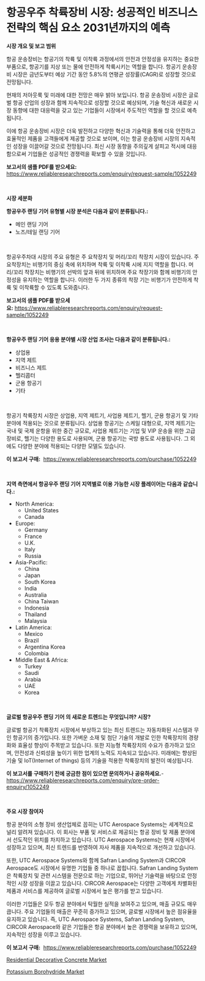 <p><h1>항공우주 착륙장비 시장: 성공적인 비즈니스 전략의 핵심 요소 2031년까지의 예측</h1></p><p><strong>시장 개요 및 보고 범위</strong></p>
<p><p>항공 운송장비는 항공기의 착륙 및 이착륙 과정에서의 안전과 안정성을 유지하는 중요한 부품으로, 항공기를 지상 또는 물에 안전하게 착륙시키는 역할을 합니다. 항공기 운송장비 시장은 금년도부터 예상 기간 동안 5.8%의 연평균 성장률(CAGR)로 성장할 것으로 전망됩니다. </p><p>현재의 저아웃룩 및 미래에 대한 전망은 매우 밝아 보입니다. 항공 운송장비 시장은 글로벌 항공 산업의 성장과 함께 지속적으로 성장할 것으로 예상되며, 기술 혁신과 새로운 시장 동향에 대한 대응력을 갖고 있는 기업들이 시장에서 주도적인 역할을 할 것으로 예측됩니다. </p><p>이에 항공 운송장비 시장은 더욱 발전하고 다양한 혁신과 기술력을 통해 더욱 안전하고 효율적인 제품을 고객들에게 제공할 것으로 보이며, 이는 항공 운송장비 시장의 지속적인 성장을 이끌어갈 것으로 전망됩니다. 최신 시장 동향을 주의깊게 살피고 적시에 대응함으로써 기업들은 성공적인 경쟁력을 확보할 수 있을 것입니다.</p></p>
<p><strong>보고서의 샘플 PDF를 받으세요:</strong> <a href="https://www.reliableresearchreports.com/enquiry/request-sample/1052249">https://www.reliableresearchreports.com/enquiry/request-sample/1052249</a></p>
<p>&nbsp;</p>
<p><strong>시장 세분화</strong></p>
<p><strong>항공우주 랜딩 기어 유형별 시장 분석은 다음과 같이 분류됩니다.:</strong></p>
<p><ul><li>메인 랜딩 기어</li><li>노즈/테일 랜딩 기어</li></ul></p>
<p>&nbsp;</p>
<p><p>항공우주차대 시장의 주요 유형은 주 요착장치 및 머리/꼬리 착장치 시장이 있습니다. 주요착장치는 비행기의 중심 축에 위치하며 착륙 및 이착륙 시에 지지 역할을 합니다. 머리/꼬리 착장치는 비행기의 선박의 앞과 뒤에 위치하며 주요 착장기와 함께 비행기의 안정성을 유지하는 역할을 합니다. 이러한 두 가지 종류의 착장 기는 비행기가 안전하게 착륙 및 이착륙할 수 있도록 도와줍니다.</p></p>
<p><strong>보고서의 샘플 PDF를 받으세요:</strong>&nbsp;<a href="https://www.reliableresearchreports.com/enquiry/request-sample/1052249">https://www.reliableresearchreports.com/enquiry/request-sample/1052249</a></p>
<p>&nbsp;</p>
<p><strong> 항공우주 랜딩 기어 응용 분야별 시장 산업 조사는 다음과 같이 분류됩니다.:</strong></p>
<p><ul><li>상업용</li><li>지역 제트</li><li>비즈니스 제트</li><li>헬리콥터</li><li>군용 항공기</li><li>기타</li></ul></p>
<p>&nbsp;</p>
<p><p>항공기 착륙장치 시장은 상업용, 지역 제트기, 사업용 제트기, 헬기, 군용 항공기 및 기타 분야에 적용되는 것으로 분류됩니다. 상업용 항공기는 스케일 대형으로, 지역 제트기는 국내 및 국제 운항을 위한 중간 규모로, 사업용 제트기는 기업 및 VIP 운송을 위한 고급 장비로, 헬기는 다양한 용도로 사용되며, 군용 항공기는 국방 용도로 사용됩니다. 그 외에도 다양한 분야에 적용되는 다양한 모델도 있습니다.</p></p>
<p><strong>이 보고서 구매:</strong>&nbsp; <a href="https://www.reliableresearchreports.com/purchase/1052249">https://www.reliableresearchreports.com/purchase/1052249</a></p>
<p>&nbsp;</p>
<p><strong>지역 측면에서 항공우주 랜딩 기어 지역별로 이용 가능한 시장 플레이어는 다음과 같습니다.:</strong></p>
<p><ul>
    <li>
        North America:
        <ul>
            <li>United States</li>
            <li>Canada</li>
        </ul>
    </li>
    <li>
        Europe:
        <ul>
            <li>Germany</li>
            <li>France</li>
            <li>U.K.</li>
            <li>Italy</li>
            <li>Russia</li>
        </ul>
    </li>
    <li>
        Asia-Pacific:
        <ul>
            <li>China</li>
            <li>Japan</li>
            <li>South Korea</li>
            <li>India</li>
            <li>Australia</li>
            <li>China Taiwan</li>
            <li>Indonesia</li>
            <li>Thailand</li>
            <li>Malaysia</li>
        </ul>
    </li>
    <li>
        Latin America:
        <ul>
            <li>Mexico</li>
            <li>Brazil</li>
            <li>Argentina Korea</li>
            <li>Colombia</li>
        </ul>
    </li>
    <li>
        Middle East & Africa:
        <ul>
            <li>Turkey</li>
            <li>Saudi</li>
            <li>Arabia</li>
            <li>UAE</li>
            <li>Korea</li>
        </ul>
    </li>
    </ul></p>
<p>&nbsp;</p>
<p><strong>글로벌 항공우주 랜딩 기어 의 새로운 트렌드는 무엇입니까? 시장?</strong></p>
<p><p>글로벌 항공기 착륙장치 시장에서 부상하고 있는 최신 트렌드는 자동차화된 시스템과 무인 항공기의 증가입니다. 또한 가벼운 소재 및 첨단 기술의 개발로 인한 착륙장치의 경량화와 효율성 향상이 주목받고 있습니다. 또한 지능형 착륙장치의 수요가 증가하고 있으며, 안전성과 신뢰성을 높이기 위한 업계의 노력도 지속되고 있습니다. 미래에는 향상된 기술 및 IoT(Internet of things) 등의 기술을 적용한 착륙장치의 발전이 예상됩니다.</p></p>
<p><strong>이 보고서를 구매하기 전에 궁금한 점이 있으면 문의하거나 공유하세요.</strong>- <a href="https://www.reliableresearchreports.com/enquiry/pre-order-enquiry/1052249">https://www.reliableresearchreports.com/enquiry/pre-order-enquiry/1052249</a></p>
<p>&nbsp;</p>
<p><strong>주요 시장 참여자</strong></p>
<p><p>항공 분야의  소형 장비 생산업체로 꼽히는 UTC Aerospace Systems는 세계적으로 널리 알려져 있습니다. 이 회사는 부품 및 서비스로 제공되는 항공 장비 및 제품 분야에서 선도적인 위치를 차지하고 있습니다. UTC Aerospace Systems는 현재 시장에서 성장하고 있으며, 최신 트렌드를 반영하여 자사 제품을 지속적으로 개선하고 있습니다.</p><p>또한, UTC Aerospace Systems와 함께 Safran Landing System과 CIRCOR Aerospace도 시장에서 유명한 기업들 중 하나로 꼽힙니다. Safran Landing System은 착륙장치 및 관련 시스템을 전문으로 하는 기업으로, 뛰어난 기술력을 바탕으로 안정적인 시장 성장을 이끌고 있습니다. CIRCOR Aerospace는 다양한 고객에게 차별화된 제품과 서비스를 제공하여 글로벌 시장에서 높은 평가를 받고 있습니다.</p><p>이러한 기업들은 모두 항공 분야에서 탁월한 실적을 보여주고 있으며, 매출 규모도 매우 큽니다. 주요 기업들의 매출은 꾸준히 증가하고 있으며, 글로벌 시장에서 높은 점유율을 유지하고 있습니다. 즉, UTC Aerospace Systems, Safran Landing System, CIRCOR Aerospace와 같은 기업들은 항공 분야에서 높은 경쟁력을 보유하고 있으며, 지속적인 성장을 이루고 있습니다.</p></p>
<p><strong>이 보고서 구매:</strong>&nbsp;&nbsp;<a href="https://www.reliableresearchreports.com/purchase/1052249">https://www.reliableresearchreports.com/purchase/1052249</a></p>
<p><p><a href="https://forested-sushi-9b0.notion.site/Residential-Decorative-Concrete-Market-Size-Focuses-on-Market-Dynamics-In-Depth-Analysis-and-Future-6d4e5ae8b6dd4328b6054aa9bf938c48">Residential Decorative Concrete Market</a></p><p><a href="https://summer-dogwood-3e9.notion.site/Potassium-Borohydride-Market-Size-Reflecting-a-Forecast-Till-2031-Market-By-Type-By-Application-an-55e891c445474699a325658d7526dab9">Potassium Borohydride Market</a></p></p>
